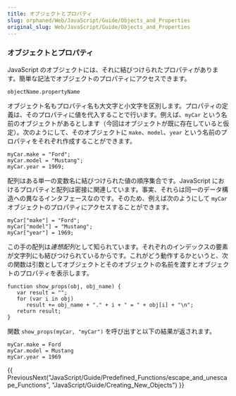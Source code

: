 ```yaml
---
title: オブジェクトとプロパティ
slug: orphaned/Web/JavaScript/Guide/Objects_and_Properties
original_slug: Web/JavaScript/Guide/Objects_and_Properties
---
```

### オブジェクトとプロパティ

JavaScript のオブジェクトには、それに結びつけられたプロパティがあります。簡単な記法でオブジェクトのプロパティにアクセスできます。

    objectName.propertyName

オブジェクト名もプロパティ名も大文字と小文字を区別します。プロパティの定義は、そのプロパティに値を代入することで行います。例えば、`myCar` という名前のオブジェクトがあるとします（今回はオブジェクトが既に存在していると仮定）。次のようにして、そのオブジェクトに `make`、`model`、`year` という名前のプロパティをそれぞれ作成することができます。

    myCar.make = "Ford";
    myCar.model = "Mustang";
    myCar.year = 1969;

配列はある単一の変数名に結びつけられた値の順序集合です。JavaScript におけるプロパティと配列は密接に関連しています。事実、それらは同一のデータ構造への異なるインタフェースなのです。そのため、例えば次のようにして `myCar` オブジェクトのプロパティにアクセスすることができます。

    myCar["make"] = "Ford";
    myCar["model"] = "Mustang";
    myCar["year"] = 1969;

この手の配列は*連想配列*として知られています。それぞれのインデックスの要素が文字列にも結びつけられているからです。これがどう動作するかというと、次の関数は引数としてオブジェクトとそのオブジェクトの名前を渡すとオブジェクトのプロパティを表示します。

    function show_props(obj, obj_name) {
       var result = "";
       for (var i in obj)
          result += obj_name + "." + i + " = " + obj[i] + "\n";
       return result;
    }

関数 `show_props(myCar, "myCar")` を呼び出すと以下の結果が返されます。

    myCar.make = Ford
    myCar.model = Mustang
    myCar.year = 1969

{{ PreviousNext("JavaScript/Guide/Predefined_Functions/escape_and_unescape_Functions", "JavaScript/Guide/Creating_New_Objects") }}
